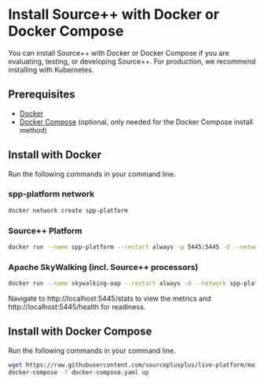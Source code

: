 # Install Source++ with Docker or Docker Compose

You can install Source++ with Docker or Docker Compose if you are evaluating, testing, or developing Source++.
For production, we recommend installing with Kubernetes.

## Prerequisites

- [Docker](https://docs.docker.com/install)
- [Docker Compose](https://docs.docker.com/compose/install) (optional, only needed for the Docker Compose install method)

## Install with Docker

Run the following commands in your command line.

### spp-platform network

```bash
docker network create spp-platform
```

### Source++ Platform
```bash
docker run --name spp-platform --restart always -p 5445:5445 -d --network spp-platform -e SPP_OAP_HOST=skywalking -e SPP_DISABLE_TLS=true -e SPP_DISABLE_JWT=true -it sourceplusplus/spp-platform:latest
```

### Apache SkyWalking (incl. Source++ processors)
```bash
docker run --name skywalking-oap --restart always -d --network spp-platform -e SPP_PLATFORM_HOST=spp-platform -e SPP_PLATFORM_PORT=5460 -e SPP_DISABLE_TLS=true -it sourceplusplus/spp-oap-server:latest
```

Navigate to http://localhost:5445/stats to view the metrics and http://localhost:5445/health for readiness.

## Install with Docker Compose

Run the following commands in your command line.

```bash
wget https://raw.githubusercontent.com/sourceplusplus/live-platform/main/docker/docker-compose.yml
docker-compose -f docker-compose.yaml up
```
